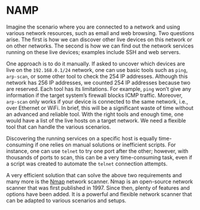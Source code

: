 # NAMP

Imagine the scenario where you are connected to a network and using various network resources, such as email and web browsing. Two questions arise. The first is how we can discover other live devices on this network or on other networks. The second is how we can find out the network services running on these live devices; examples include <span style="color: inherit;">SSH</span> and web servers.

One approach is to do it manually. If asked to uncover which devices are live on the `192.168.0.1/24` network, one can use basic tools such as `ping`, `arp-scan`, or some other tool to check the 254 IP addresses. Although this network has 256 IP addresses, we counted 254 IP addresses because two are reserved. Each tool has its limitations. For example, `ping` won’t give any information if the target system’s firewall blocks ICMP traffic. Moreover, `arp-scan` only works if your device is connected to the same network, i.e., over Ethernet or WiFi. In brief, this will be a significant waste of time without an advanced and reliable tool. With the right tools and enough time, one would have a list of the live hosts on a target network. We need a flexible tool that can handle the various scenarios.

Discovering the running services on a specific host is equally time-consuming if one relies on manual solutions or inefficient scripts. For instance, one can use `telnet` to try one port after the other; however, with thousands of ports to scan, this can be a very time-consuming task, even if a script was created to automate the `telnet` connection attempts.

A very efficient solution that can solve the above two requirements and many more is the [<span style="color: inherit;">Nmap</span>](https://nmap.org/) network scanner. <span style="color: inherit;">Nmap</span> is an open-source network scanner that was first published in 1997. Since then, plenty of features and options have been added. It is a powerful and flexible network scanner that can be adapted to various scenarios and setups.